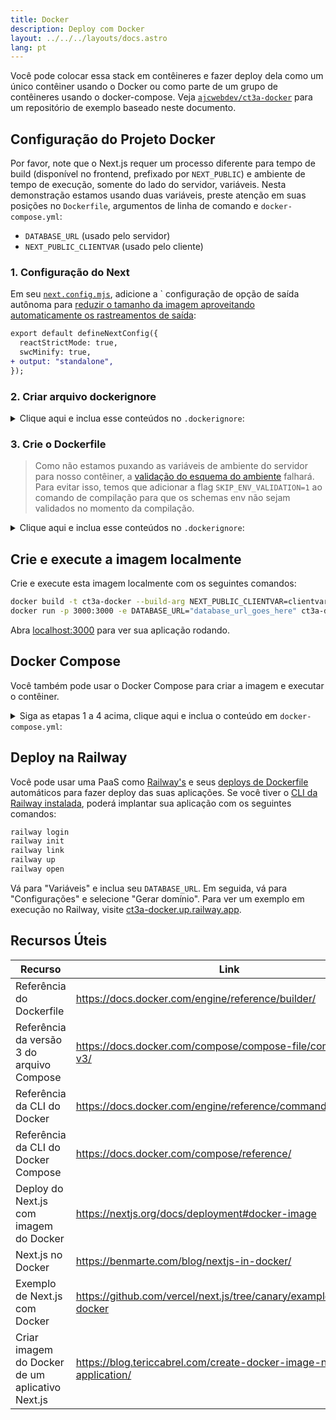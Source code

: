 ```yaml
---
title: Docker
description: Deploy com Docker
layout: ../../../layouts/docs.astro
lang: pt
---
```


Você pode colocar essa stack em contêineres e fazer deploy dela como um único contêiner usando o Docker ou como parte de um grupo de contêineres usando o docker-compose. Veja [`ajcwebdev/ct3a-docker`](https://github.com/ajcwebdev/ct3a-docker) para um repositório de exemplo baseado neste documento.

## Configuração do Projeto Docker

Por favor, note que o Next.js requer um processo diferente para tempo de build (disponível no frontend, prefixado por `NEXT_PUBLIC`) e ambiente de tempo de execução, somente do lado do servidor, variáveis. Nesta demonstração estamos usando duas variáveis, preste atenção em suas posições no `Dockerfile`, argumentos de linha de comando e `docker-compose.yml`:

- `DATABASE_URL` (usado pelo servidor)
- `NEXT_PUBLIC_CLIENTVAR` (usado pelo cliente)

### 1. Configuração do Next

Em seu [`next.config.mjs`](https://github.com/t3-oss/create-t3-app/blob/main/cli/template/base/next.config.mjs), adicione a ` configuração de opção de saída autônoma para [reduzir o tamanho da imagem aproveitando automaticamente os rastreamentos de saída](https://nextjs.org/docs/advanced-features/output-file-tracing):

```diff
export default defineNextConfig({
  reactStrictMode: true,
  swcMinify: true,
+ output: "standalone",
});
```

### 2. Criar arquivo dockerignore

<details>
    <summary>
      Clique aqui e inclua esse conteúdos no <code>.dockerignore</code>:
    </summary>
<div class="content">

```
.env
Dockerfile
.dockerignore
node_modules
npm-debug.log
README.md
.next
.git
```

</div>

</details>

### 3. Crie o Dockerfile

> Como não estamos puxando as variáveis de ambiente do servidor para nosso contêiner, a [validação do esquema do ambiente](/en/usage/env-variables) falhará. Para evitar isso, temos que adicionar a flag `SKIP_ENV_VALIDATION=1` ao comando de compilação para que os schemas env não sejam validados no momento da compilação.

<details>
    <summary>
      Clique aqui e inclua esse conteúdos no <code>.dockerignore</code>:
    </summary>
<div class="content">

```docker
##### DEPENDÊNCIAS

FROM --platform=linux/amd64 node:16-alpine AS deps
RUN apk add --no-cache libc6-compat openssl
WORKDIR /app

# Instale o Prisma Client - remova se não estiver usando o Prisma

COPY prisma ./

# Instale dependências com base no gerenciador de pacotes preferido

COPY package.json yarn.lock* package-lock.json* pnpm-lock.yaml\* ./

RUN \
 if [ -f yarn.lock ]; then yarn --frozen-lockfile; \
 elif [ -f package-lock.json ]; then npm ci; \
 elif [ -f pnpm-lock.yaml ]; then yarn global add pnpm && pnpm i; \
 else echo "Lockfile not found." && exit 1; \
 fi

##### BUILDER

FROM --platform=linux/amd64 node:16-alpine AS builder
ARG DATABASE_URL
ARG NEXT_PUBLIC_CLIENTVAR
WORKDIR /app
COPY --from=deps /app/node_modules ./node_modules
COPY . .

# ENV NEXT_TELEMETRY_DISABLED 1

RUN \
 if [ -f yarn.lock ]; then SKIP_ENV_VALIDATION=1 yarn build; \
 elif [ -f package-lock.json ]; then SKIP_ENV_VALIDATION=1 npm run build; \
 elif [ -f pnpm-lock.yaml ]; then yarn global add pnpm && SKIP_ENV_VALIDATION=1 pnpm run build; \
 else echo "Lockfile not found." && exit 1; \
 fi

##### RUNNER

FROM --platform=linux/amd64 node:16-alpine AS runner
WORKDIR /app

ENV NODE_ENV production

# ENV NEXT_TELEMETRY_DISABLED 1

RUN addgroup --system --gid 1001 nodejs
RUN adduser --system --uid 1001 nextjs

COPY --from=builder /app/next.config.mjs ./
COPY --from=builder /app/public ./public
COPY --from=builder /app/package.json ./package.json

COPY --from=builder --chown=nextjs:nodejs /app/.next/standalone ./
COPY --from=builder --chown=nextjs:nodejs /app/.next/static ./.next/static

USER nextjs
EXPOSE 3000
ENV PORT 3000

CMD ["node", "server.js"]

```

> **_Notas_**
>
> - _A emulação de `--platform=linux/amd64` pode não ser necessária após a mudança para o Node 18._
> - _Consulte [`node:alpine`](https://github.com/nodejs/docker-node/tree/b4117f9333da4138b03a546ec926ef50a31506c3#nodealpine) para entender por que `libc6-compat` pode ser necessário._
> - _Next.js coleta [dados anônimos de telemetria sobre uso geral](https://nextjs.org/telemetry). Remova o comentário da primeira instância de `ENV NEXT_TELEMETRY_DISABLED 1` para desabilitar a telemetria durante a compilação. Remova o comentário da segunda instância para desabilitar a telemetria durante o tempo de execução._

</div>
</details>

## Crie e execute a imagem localmente

Crie e execute esta imagem localmente com os seguintes comandos:

```bash
docker build -t ct3a-docker --build-arg NEXT_PUBLIC_CLIENTVAR=clientvar .
docker run -p 3000:3000 -e DATABASE_URL="database_url_goes_here" ct3a-docker
```

Abra [localhost:3000](http://localhost:3000/) para ver sua aplicação rodando.

## Docker Compose

Você também pode usar o Docker Compose para criar a imagem e executar o contêiner.

<details>
    <summary>
      Siga as etapas 1 a 4 acima, clique aqui e inclua o conteúdo em <code>docker-compose.yml</code>:
    </summary>
<div class="content">

```yaml
version: "3.9"
services:
  app:
    platform: "linux/amd64"
    build:
      context: .
      dockerfile: Dockerfile
      args:
        NEXT_PUBLIC_CLIENTVAR: "clientvar"
    working_dir: /app
    ports:
      - "3000:3000"
    image: t3-app
    environment:
      - DATABASE_URL=database_url_goes_here
```

Execute isso usando o comando `docker compose up`:

```bash
docker compose up
```

Abra [localhost:3000](http://localhost:3000/) para ver sua aplicação rodando.

</div>
</details>

## Deploy na Railway

Você pode usar uma PaaS como [Railway's](https://railway.app) e seus [deploys de Dockerfile](https://docs.railway.app/deploy/dockerfiles) automáticos para fazer deploy das suas aplicações. Se você tiver o [CLI da Railway instalada](https://docs.railway.app/develop/cli#install), poderá implantar sua aplicação com os seguintes comandos:

```bash
railway login
railway init
railway link
railway up
railway open
```

Vá para "Variáveis" e inclua seu `DATABASE_URL`. Em seguida, vá para "Configurações" e selecione "Gerar domínio". Para ver um exemplo em execução no Railway, visite [ct3a-docker.up.railway.app](https://ct3a-docker.up.railway.app/).

## Recursos Úteis

| Recurso                                         | Link                                                                 |
| ----------------------------------------------- | -------------------------------------------------------------------- |
| Referência do Dockerfile                        | https://docs.docker.com/engine/reference/builder/                    |
| Referência da versão 3 do arquivo Compose       | https://docs.docker.com/compose/compose-file/compose-file-v3/        |
| Referência da CLI do Docker                     | https://docs.docker.com/engine/reference/commandline/docker/         |
| Referência da CLI do Docker Compose             | https://docs.docker.com/compose/reference/                           |
| Deploy do Next.js com imagem do Docker          | https://nextjs.org/docs/deployment#docker-image                      |
| Next.js no Docker                               | https://benmarte.com/blog/nextjs-in-docker/                          |
| Exemplo de Next.js com Docker                   | https://github.com/vercel/next.js/tree/canary/examples/with-docker   |
| Criar imagem do Docker de um aplicativo Next.js | https://blog.tericcabrel.com/create-docker-image-nextjs-application/ |
